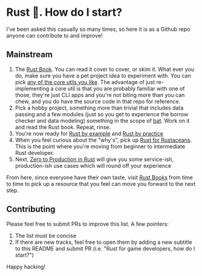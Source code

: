 # Rust :crab:. How do I start?

I've been asked this casually so many times, so here it is as a Github repo anyone can contribute to and improve!

## Mainstream

1. The [Rust Book](https://doc.rust-lang.org/book/). You can read it cover to cover, or skim it. What ever you do, make sure you have a pet project idea to experiment with. You can pick [any of the core utils you like](https://github.com/uutils/coreutils/tree/main/src/uu). The advantage of just re-implementing a core util is that you are probably familiar with one of those, they're just CLI apps and you're not biting more than you can chew, and you do have the source code in that repo for reference.
2. Pick a hobby project, something more than trivial that includes data passing and a few modules (just so you get to experience the borrow checker and data modeling) something in the scope of [bat](https://github.com/sharkdp/bat/tree/master/src). Work on it and read the Rust book. Repeat, rinse.
3. You're now ready for [Rust by example](https://github.com/rust-lang/rust-by-example) and [Rust by practice](https://github.com/sunface/rust-by-practice)
4. When you feel curious about the "why's", pick up [Rust for Rustaceans](https://nostarch.com/rust-rustaceans). This is the point where you're moving from beginner to intermediate Rust developer.
5. Next, [Zero to Production in Rust](https://www.zero2prod.com/) will give you some service-ish, production-ish use cases which will round off your experience

From here, since everyone have their own taste, visit [Rust Books](https://lborb.github.io/book/) from time to time to pick up a resource that you feel can move you forward to the next step.


## Contributing

Please feel free to submit PRs to improve this list. A few pointers:

1. The list must be concise
2. If there are new tracks, feel free to open them by adding a new subtitle to this README and submit PR (i.e. "Rust for game developers, how do I start?")

Happy hacking!
